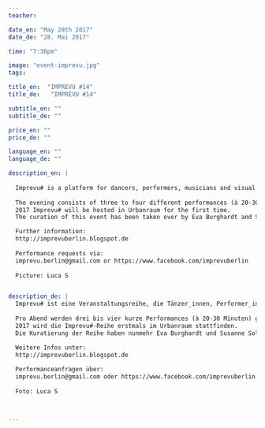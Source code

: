 ```yaml
---
teacher:

date_en: "May 28th 2017"
date_de: "28. Mai 2017"

time: "7:30pm"

image: "event-imprevu.jpg"
tags:

title_en:  "IMPREVU #14"
title_de:   "IMPREVU #14"

subtitle_en: ""
subtitle_de: ""

price_en: ""
price_de: ""

language_en: ""
language_de: ""

description_en: |
  
  Imprevu# is a platform for dancers, performers, musicians and visual artists to present their work in live improvisation and instant composition publicly.
 
  The evening consists of three to four different performances (à 20-30 minutes).  
  2017 Imprevu# will be hosted in Urbanraum for the first time.  
  The curation of this event has been taken over by Eva Burghardt and Susanne Soldan.  

  Further information:  
  http://imprevuberlin.blogspot.de  
 
  Performance requests via:  
  imprevu.berlin@gmail.com or https://www.facebook.com/imprevuberlin  
  
  Picture: Luca S


description_de: |
  Imprevu# ist eine Veranstaltungsreihe, die Tänzer_innen, Performer_innen, Musiker_innen und bildenden Künstler_innen eine Plattform bietet, ihre Arbeiten aus dem Bereich Live-Improvisation und Instant Composition öffentlich zu präsentieren.   
  
  Pro Abend werden drei bis vier kurze Performances (à 20-30 Minuten) gezeigt.  
  2017 wird die Imprevu#-Reihe erstmals im Urbanraum stattfinden.  
  Die Kuratierung der Reihe haben nunmehr Eva Burghardt und Susanne Soldan übernommen.  

  Weitere Infos unter:    
  http://imprevuberlin.blogspot.de  
  
  Performanceanfragen über:  
  imprevu.berlin@gmail.com oder https://www.facebook.com/imprevuberlin  
  
  Foto: Luca S



---
```

